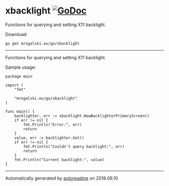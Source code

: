 # xbacklight [![GoDoc](https://godoc.org/mrogalski.eu/go/xbacklight?status.svg)](https://godoc.org/mrogalski.eu/go/xbacklight)
Functions for querying and setting X11 backlight.

Download:
```shell
go get mrogalski.eu/go/xbacklight
```

* * *
Functions for querying and setting X11 backlight.

Sample usage:

```
package main

import (
	"fmt"

	"mrogalski.eu/go/xbacklight"
)

func main() {
	backlighter, err := xbacklight.NewBacklighterPrimaryScreen()
	if err != nil {
		fmt.Println("Error:", err)
		return
	}
	value, err := backlighter.Get()
	if err != nil {
		fmt.Println("Couldn't query backlight:", err)
		return
	}
	fmt.Println("Current backlight:", value)
}
```



* * *
Automatically generated by [autoreadme](https://github.com/jimmyfrasche/autoreadme) on 2018.06.10
